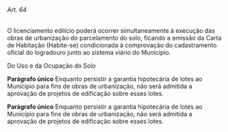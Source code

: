 
###### Art. 64
O licenciamento edilício poderá ocorrer simultaneamente à execução das obras de urbanização do parcelamento do solo, ficando a emissão da Carta de Habitação (Habite-se) condicionada à comprovação do cadastramento oficial do logradouro junto ao sistema viário do Município.

Do Uso e da Ocupação do Solo

**Parágrafo único** Enquanto persistir a garantia hipotecária de lotes ao Município para fins de obras de urbanização, não será admitida a aprovação de projetos de edificação sobre esses lotes.

**Parágrafo único** Enquanto persistir a garantia hipotecária de lotes ao Município para fins de obras de urbanização, não será admitida a aprovação de projetos de edificação sobre esses lotes.
